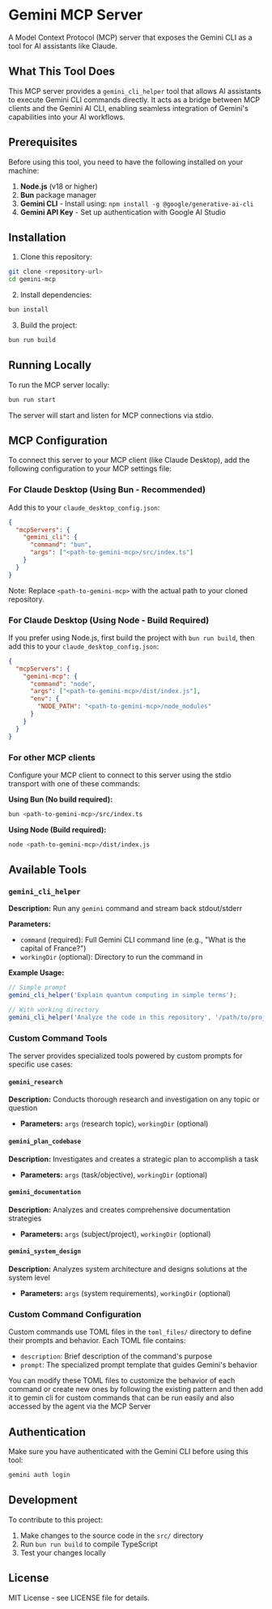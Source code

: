 # Gemini MCP Server

A Model Context Protocol (MCP) server that exposes the Gemini CLI as a tool for AI assistants like Claude.

## What This Tool Does

This MCP server provides a `gemini_cli_helper` tool that allows AI assistants to execute Gemini CLI commands directly. It acts as a bridge between MCP clients and the Gemini AI CLI, enabling seamless integration of Gemini's capabilities into your AI workflows.

## Prerequisites

Before using this tool, you need to have the following installed on your machine:

1. **Node.js** (v18 or higher)
2. **Bun** package manager
3. **Gemini CLI** - Install using: `npm install -g @google/generative-ai-cli`
4. **Gemini API Key** - Set up authentication with Google AI Studio

## Installation

1. Clone this repository:

```bash
git clone <repository-url>
cd gemini-mcp
```

2. Install dependencies:

```bash
bun install
```

3. Build the project:

```bash
bun run build
```

## Running Locally

To run the MCP server locally:

```bash
bun run start
```

The server will start and listen for MCP connections via stdio.

## MCP Configuration

To connect this server to your MCP client (like Claude Desktop), add the following configuration to your MCP settings file:

### For Claude Desktop (Using Bun - Recommended)

Add this to your `claude_desktop_config.json`:

```json
{
  "mcpServers": {
    "gemini_cli": {
      "command": "bun",
      "args": ["<path-to-gemini-mcp>/src/index.ts"]
    }
  }
}
```

Note: Replace `<path-to-gemini-mcp>` with the actual path to your cloned repository.

### For Claude Desktop (Using Node - Build Required)

If you prefer using Node.js, first build the project with `bun run build`, then add this to your `claude_desktop_config.json`:

```json
{
  "mcpServers": {
    "gemini-mcp": {
      "command": "node",
      "args": ["<path-to-gemini-mcp>/dist/index.js"],
      "env": {
        "NODE_PATH": "<path-to-gemini-mcp>/node_modules"
      }
    }
  }
}
```

### For other MCP clients

Configure your MCP client to connect to this server using the stdio transport with one of these commands:

**Using Bun (No build required):**

```bash
bun <path-to-gemini-mcp>/src/index.ts
```

**Using Node (Build required):**

```bash
node <path-to-gemini-mcp>/dist/index.js
```

## Available Tools

### `gemini_cli_helper`

**Description:** Run any `gemini` command and stream back stdout/stderr

**Parameters:**

- `command` (required): Full Gemini CLI command line (e.g., "What is the capital of France?")
- `workingDir` (optional): Directory to run the command in

**Example Usage:**

```javascript
// Simple prompt
gemini_cli_helper('Explain quantum computing in simple terms');

// With working directory
gemini_cli_helper('Analyze the code in this repository', '/path/to/project');
```

### Custom Command Tools

The server provides specialized tools powered by custom prompts for specific use cases:

#### `gemini_research`

**Description:** Conducts thorough research and investigation on any topic or question

- **Parameters:** `args` (research topic), `workingDir` (optional)

#### `gemini_plan_codebase`

**Description:** Investigates and creates a strategic plan to accomplish a task

- **Parameters:** `args` (task/objective), `workingDir` (optional)

#### `gemini_documentation`

**Description:** Analyzes and creates comprehensive documentation strategies

- **Parameters:** `args` (subject/project), `workingDir` (optional)

#### `gemini_system_design`

**Description:** Analyzes system architecture and designs solutions at the system level

- **Parameters:** `args` (system requirements), `workingDir` (optional)

### Custom Command Configuration

Custom commands use TOML files in the `toml_files/` directory to define their prompts and behavior. Each TOML file contains:

- `description`: Brief description of the command's purpose
- `prompt`: The specialized prompt template that guides Gemini's behavior

You can modify these TOML files to customize the behavior of each command or create new ones by following the existing pattern and then add it to gemin cli for custom commands that can be run easily and also accessed by the agent via the MCP Server

## Authentication

Make sure you have authenticated with the Gemini CLI before using this tool:

```bash
gemini auth login
```

## Development

To contribute to this project:

1. Make changes to the source code in the `src/` directory
2. Run `bun run build` to compile TypeScript
3. Test your changes locally

## License

MIT License - see LICENSE file for details.

